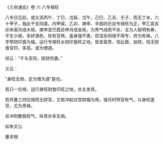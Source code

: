《三命通会》卷 六·八专禄旺

八专日见前，或又添丙午、丁巳、戊辰、戊午、己巳、乙丑、壬子，而无丁未，六十甲子，独此干支同类，内甲寅、乙卯、庚申、辛酉四日自专禄旺为正，甲乙宜亥卯未寅月成木局，庚申宜巳酉丑申月成金局，为秀气纯而不杂，主为人聪明有寿，平生少病，多好酒色，柱有官煞，虽身强不畏，但混杂则禄不得专，终为有祸，八字带财印食为福，运行专禄旺乡财印食旺之地，皆发富贵，怕比肩、劫财，柱无财食官印，多孤，或为僧道。

经云：“干与支同，损财伤妻。”

又云：

“身旺无倚，定为僧为道”是也。

若只一位禄，运行身旺财食印旺之地，亦主发贵。

若并叠三四位禄而无财官，又取冲起对宫财福为用，或月时带官有气，以身旺逢官，尤为贵格。

忌冲刑散我旺气，纵贵亦多生病。

如朱文公

董丞相

